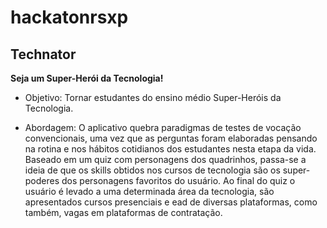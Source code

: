 # hackatonrsxp

## Technator
**Seja um Super-Herói da Tecnologia!**

* Objetivo: 
	Tornar estudantes do ensino médio Super-Heróis da Tecnologia.

* Abordagem:
	O aplicativo quebra paradigmas de testes de vocação convencionais, uma vez que as perguntas foram elaboradas pensando na rotina e nos hábitos cotidianos dos estudantes nesta etapa da vida. 
	Baseado em um quiz com personagens dos quadrinhos, passa-se a ideia de que os skills obtidos nos cursos de tecnologia são os super-poderes dos personagens favoritos do usuário.
	Ao final do quiz o usuário é levado a uma determinada área da tecnologia, são apresentados cursos presenciais e ead de diversas plataformas, como também, vagas em plataformas de contratação.
